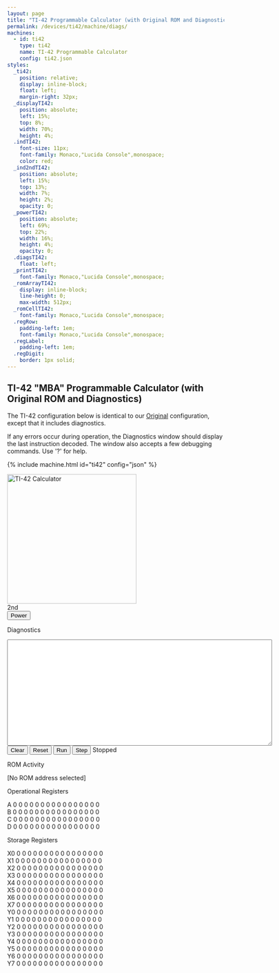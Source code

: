 ```yaml
---
layout: page
title: "TI-42 Programmable Calculator (with Original ROM and Diagnostics)"
permalink: /devices/ti42/machine/diags/
machines:
  - id: ti42
    type: ti42
    name: TI-42 Programmable Calculator
    config: ti42.json
styles:
  _ti42:
    position: relative;
    display: inline-block;
    float: left;
    margin-right: 32px;
  _displayTI42:
    position: absolute;
    left: 15%;
    top: 8%;
    width: 70%;
    height: 4%;
  .indTI42:
    font-size: 11px;
    font-family: Monaco,"Lucida Console",monospace;
    color: red;
  _ind2ndTI42:
    position: absolute;
    left: 15%;
    top: 13%;
    width: 7%;
    height: 2%;
    opacity: 0;
  _powerTI42:
    position: absolute;
    left: 69%;
    top: 22%;
    width: 16%;
    height: 4%;
    opacity: 0;
  .diagsTI42:
    float: left;
  _printTI42:
    font-family: Monaco,"Lucida Console",monospace;
  _romArrayTI42:
    display: inline-block;
    line-height: 0;
    max-width: 512px;
  _romCellTI42:
    font-family: Monaco,"Lucida Console",monospace;
  .regRow:
    padding-left: 1em;
    font-family: Monaco,"Lucida Console",monospace;
  .regLabel:
    padding-left: 1em;
  .regDigit:
    border: 1px solid;
---
```


TI-42 "MBA" Programmable Calculator (with Original ROM and Diagnostics)
-----------------------------------------------------------------------

The TI-42 configuration below is identical to our [Original](../) configuration, except that
it includes diagnostics.

If any errors occur during operation, the Diagnostics window should display the last instruction decoded.
The window also accepts a few debugging commands.  Use '?' for help.

{% include machine.html id="ti42" config="json" %}

<div id="ti42">
  <img id="imageTI42" src="/devices/ti42/images/TI-42.png" width="300" alt="TI-42 Calculator"/>
  <div id="displayTI42"></div>
  <div id="ind2ndTI42" class="indTI42">2nd</div>
  <button id="powerTI42">Power</button>
</div>
<div class="diagsTI42">
  <div>
    <p>Diagnostics</p>
    <textarea id="printTI42" cols="74" rows="16" spellcheck="false"></textarea>
  </div>
  <button id="clearTI42">Clear</button>
  <button id="resetTI42">Reset</button>
  <button id="runTI42">Run</button>
  <button id="stepTI42">Step</button>
  <span id="speedTI42">Stopped</span>
  <p>ROM Activity</p>
  <div id="romArrayTI42"></div>
  <p id="romCellTI42">[No ROM address selected]</p>
  <p>Operational Registers</p>
  <div>
  	<div class="regRow">
  	  <span class="regLabel">A</span>
  	  <span class="regDigit" id="regA-15">0</span>
  	  <span class="regDigit" id="regA-14">0</span>
  	  <span class="regDigit" id="regA-13">0</span>
  	  <span class="regDigit" id="regA-12">0</span>
  	  <span class="regDigit" id="regA-11">0</span>
  	  <span class="regDigit" id="regA-10">0</span>
  	  <span class="regDigit" id="regA-09">0</span>
  	  <span class="regDigit" id="regA-08">0</span>
  	  <span class="regDigit" id="regA-07">0</span>
  	  <span class="regDigit" id="regA-06">0</span>
  	  <span class="regDigit" id="regA-05">0</span>
  	  <span class="regDigit" id="regA-04">0</span>
  	  <span class="regDigit" id="regA-03">0</span>
  	  <span class="regDigit" id="regA-02">0</span>
  	  <span class="regDigit" id="regA-01">0</span>
  	  <span class="regDigit" id="regA-00">0</span>
  	</div>
  	<div class="regRow">
  	  <span class="regLabel">B</span>
  	  <span class="regDigit" id="regB-15">0</span>
  	  <span class="regDigit" id="regB-14">0</span>
  	  <span class="regDigit" id="regB-13">0</span>
  	  <span class="regDigit" id="regB-12">0</span>
  	  <span class="regDigit" id="regB-11">0</span>
  	  <span class="regDigit" id="regB-10">0</span>
  	  <span class="regDigit" id="regB-09">0</span>
  	  <span class="regDigit" id="regB-08">0</span>
  	  <span class="regDigit" id="regB-07">0</span>
  	  <span class="regDigit" id="regB-06">0</span>
  	  <span class="regDigit" id="regB-05">0</span>
  	  <span class="regDigit" id="regB-04">0</span>
  	  <span class="regDigit" id="regB-03">0</span>
  	  <span class="regDigit" id="regB-02">0</span>
  	  <span class="regDigit" id="regB-01">0</span>
  	  <span class="regDigit" id="regB-00">0</span>
  	</div>
  	<div class="regRow">
  	  <span class="regLabel">C</span>
  	  <span class="regDigit" id="regC-15">0</span>
  	  <span class="regDigit" id="regC-14">0</span>
  	  <span class="regDigit" id="regC-13">0</span>
  	  <span class="regDigit" id="regC-12">0</span>
  	  <span class="regDigit" id="regC-11">0</span>
  	  <span class="regDigit" id="regC-10">0</span>
  	  <span class="regDigit" id="regC-09">0</span>
  	  <span class="regDigit" id="regC-08">0</span>
  	  <span class="regDigit" id="regC-07">0</span>
  	  <span class="regDigit" id="regC-06">0</span>
  	  <span class="regDigit" id="regC-05">0</span>
  	  <span class="regDigit" id="regC-04">0</span>
  	  <span class="regDigit" id="regC-03">0</span>
  	  <span class="regDigit" id="regC-02">0</span>
  	  <span class="regDigit" id="regC-01">0</span>
  	  <span class="regDigit" id="regC-00">0</span>
  	</div>
  	<div class="regRow">
  	  <span class="regLabel">D</span>
  	  <span class="regDigit" id="regD-15">0</span>
  	  <span class="regDigit" id="regD-14">0</span>
  	  <span class="regDigit" id="regD-13">0</span>
  	  <span class="regDigit" id="regD-12">0</span>
  	  <span class="regDigit" id="regD-11">0</span>
  	  <span class="regDigit" id="regD-10">0</span>
  	  <span class="regDigit" id="regD-09">0</span>
  	  <span class="regDigit" id="regD-08">0</span>
  	  <span class="regDigit" id="regD-07">0</span>
  	  <span class="regDigit" id="regD-06">0</span>
  	  <span class="regDigit" id="regD-05">0</span>
  	  <span class="regDigit" id="regD-04">0</span>
  	  <span class="regDigit" id="regD-03">0</span>
  	  <span class="regDigit" id="regD-02">0</span>
  	  <span class="regDigit" id="regD-01">0</span>
  	  <span class="regDigit" id="regD-00">0</span>
  	</div>
  </div>
  <p>Storage Registers</p>
  <div>
  	<div class="regRow">
  	  <span class="regLabel">X0</span>
  	  <span class="regDigit" id="regX0-15">0</span>
  	  <span class="regDigit" id="regX0-14">0</span>
  	  <span class="regDigit" id="regX0-13">0</span>
  	  <span class="regDigit" id="regX0-12">0</span>
  	  <span class="regDigit" id="regX0-11">0</span>
  	  <span class="regDigit" id="regX0-10">0</span>
  	  <span class="regDigit" id="regX0-09">0</span>
  	  <span class="regDigit" id="regX0-08">0</span>
  	  <span class="regDigit" id="regX0-07">0</span>
  	  <span class="regDigit" id="regX0-06">0</span>
  	  <span class="regDigit" id="regX0-05">0</span>
  	  <span class="regDigit" id="regX0-04">0</span>
  	  <span class="regDigit" id="regX0-03">0</span>
  	  <span class="regDigit" id="regX0-02">0</span>
  	  <span class="regDigit" id="regX0-01">0</span>
  	  <span class="regDigit" id="regX0-00">0</span>
  	</div>
  	<div class="regRow">
  	  <span class="regLabel">X1</span>
  	  <span class="regDigit" id="regX1-15">0</span>
  	  <span class="regDigit" id="regX1-14">0</span>
  	  <span class="regDigit" id="regX1-13">0</span>
  	  <span class="regDigit" id="regX1-12">0</span>
  	  <span class="regDigit" id="regX1-11">0</span>
  	  <span class="regDigit" id="regX1-10">0</span>
  	  <span class="regDigit" id="regX1-09">0</span>
  	  <span class="regDigit" id="regX1-08">0</span>
  	  <span class="regDigit" id="regX1-07">0</span>
  	  <span class="regDigit" id="regX1-06">0</span>
  	  <span class="regDigit" id="regX1-05">0</span>
  	  <span class="regDigit" id="regX1-04">0</span>
  	  <span class="regDigit" id="regX1-03">0</span>
  	  <span class="regDigit" id="regX1-02">0</span>
  	  <span class="regDigit" id="regX1-01">0</span>
  	  <span class="regDigit" id="regX1-00">0</span>
  	</div>
  	<div class="regRow">
  	  <span class="regLabel">X2</span>
  	  <span class="regDigit" id="regX2-15">0</span>
  	  <span class="regDigit" id="regX2-14">0</span>
  	  <span class="regDigit" id="regX2-13">0</span>
  	  <span class="regDigit" id="regX2-12">0</span>
  	  <span class="regDigit" id="regX2-11">0</span>
  	  <span class="regDigit" id="regX2-10">0</span>
  	  <span class="regDigit" id="regX2-09">0</span>
  	  <span class="regDigit" id="regX2-08">0</span>
  	  <span class="regDigit" id="regX2-07">0</span>
  	  <span class="regDigit" id="regX2-06">0</span>
  	  <span class="regDigit" id="regX2-05">0</span>
  	  <span class="regDigit" id="regX2-04">0</span>
  	  <span class="regDigit" id="regX2-03">0</span>
  	  <span class="regDigit" id="regX2-02">0</span>
  	  <span class="regDigit" id="regX2-01">0</span>
  	  <span class="regDigit" id="regX2-00">0</span>
  	</div>
  	<div class="regRow">
  	  <span class="regLabel">X3</span>
  	  <span class="regDigit" id="regX3-15">0</span>
  	  <span class="regDigit" id="regX3-14">0</span>
  	  <span class="regDigit" id="regX3-13">0</span>
  	  <span class="regDigit" id="regX3-12">0</span>
  	  <span class="regDigit" id="regX3-11">0</span>
  	  <span class="regDigit" id="regX3-10">0</span>
  	  <span class="regDigit" id="regX3-09">0</span>
  	  <span class="regDigit" id="regX3-08">0</span>
  	  <span class="regDigit" id="regX3-07">0</span>
  	  <span class="regDigit" id="regX3-06">0</span>
  	  <span class="regDigit" id="regX3-05">0</span>
  	  <span class="regDigit" id="regX3-04">0</span>
  	  <span class="regDigit" id="regX3-03">0</span>
  	  <span class="regDigit" id="regX3-02">0</span>
  	  <span class="regDigit" id="regX3-01">0</span>
  	  <span class="regDigit" id="regX3-00">0</span>
  	</div>
  	<div class="regRow">
  	  <span class="regLabel">X4</span>
  	  <span class="regDigit" id="regX4-15">0</span>
  	  <span class="regDigit" id="regX4-14">0</span>
  	  <span class="regDigit" id="regX4-13">0</span>
  	  <span class="regDigit" id="regX4-12">0</span>
  	  <span class="regDigit" id="regX4-11">0</span>
  	  <span class="regDigit" id="regX4-10">0</span>
  	  <span class="regDigit" id="regX4-09">0</span>
  	  <span class="regDigit" id="regX4-08">0</span>
  	  <span class="regDigit" id="regX4-07">0</span>
  	  <span class="regDigit" id="regX4-06">0</span>
  	  <span class="regDigit" id="regX4-05">0</span>
  	  <span class="regDigit" id="regX4-04">0</span>
  	  <span class="regDigit" id="regX4-03">0</span>
  	  <span class="regDigit" id="regX4-02">0</span>
  	  <span class="regDigit" id="regX4-01">0</span>
  	  <span class="regDigit" id="regX4-00">0</span>
  	</div>
  	<div class="regRow">
  	  <span class="regLabel">X5</span>
  	  <span class="regDigit" id="regX5-15">0</span>
  	  <span class="regDigit" id="regX5-14">0</span>
  	  <span class="regDigit" id="regX5-13">0</span>
  	  <span class="regDigit" id="regX5-12">0</span>
  	  <span class="regDigit" id="regX5-11">0</span>
  	  <span class="regDigit" id="regX5-10">0</span>
  	  <span class="regDigit" id="regX5-09">0</span>
  	  <span class="regDigit" id="regX5-08">0</span>
  	  <span class="regDigit" id="regX5-07">0</span>
  	  <span class="regDigit" id="regX5-06">0</span>
  	  <span class="regDigit" id="regX5-05">0</span>
  	  <span class="regDigit" id="regX5-04">0</span>
  	  <span class="regDigit" id="regX5-03">0</span>
  	  <span class="regDigit" id="regX5-02">0</span>
  	  <span class="regDigit" id="regX5-01">0</span>
  	  <span class="regDigit" id="regX5-00">0</span>
  	</div>
  	<div class="regRow">
  	  <span class="regLabel">X6</span>
  	  <span class="regDigit" id="regX6-15">0</span>
  	  <span class="regDigit" id="regX6-14">0</span>
  	  <span class="regDigit" id="regX6-13">0</span>
  	  <span class="regDigit" id="regX6-12">0</span>
  	  <span class="regDigit" id="regX6-11">0</span>
  	  <span class="regDigit" id="regX6-10">0</span>
  	  <span class="regDigit" id="regX6-09">0</span>
  	  <span class="regDigit" id="regX6-08">0</span>
  	  <span class="regDigit" id="regX6-07">0</span>
  	  <span class="regDigit" id="regX6-06">0</span>
  	  <span class="regDigit" id="regX6-05">0</span>
  	  <span class="regDigit" id="regX6-04">0</span>
  	  <span class="regDigit" id="regX6-03">0</span>
  	  <span class="regDigit" id="regX6-02">0</span>
  	  <span class="regDigit" id="regX6-01">0</span>
  	  <span class="regDigit" id="regX6-00">0</span>
  	</div>
  	<div class="regRow">
  	  <span class="regLabel">X7</span>
  	  <span class="regDigit" id="regX7-15">0</span>
  	  <span class="regDigit" id="regX7-14">0</span>
  	  <span class="regDigit" id="regX7-13">0</span>
  	  <span class="regDigit" id="regX7-12">0</span>
  	  <span class="regDigit" id="regX7-11">0</span>
  	  <span class="regDigit" id="regX7-10">0</span>
  	  <span class="regDigit" id="regX7-09">0</span>
  	  <span class="regDigit" id="regX7-08">0</span>
  	  <span class="regDigit" id="regX7-07">0</span>
  	  <span class="regDigit" id="regX7-06">0</span>
  	  <span class="regDigit" id="regX7-05">0</span>
  	  <span class="regDigit" id="regX7-04">0</span>
  	  <span class="regDigit" id="regX7-03">0</span>
  	  <span class="regDigit" id="regX7-02">0</span>
  	  <span class="regDigit" id="regX7-01">0</span>
  	  <span class="regDigit" id="regX7-00">0</span>
  	</div>
  	<div class="regRow">
  	  <span class="regLabel">Y0</span>
  	  <span class="regDigit" id="regY0-15">0</span>
  	  <span class="regDigit" id="regY0-14">0</span>
  	  <span class="regDigit" id="regY0-13">0</span>
  	  <span class="regDigit" id="regY0-12">0</span>
  	  <span class="regDigit" id="regY0-11">0</span>
  	  <span class="regDigit" id="regY0-10">0</span>
  	  <span class="regDigit" id="regY0-09">0</span>
  	  <span class="regDigit" id="regY0-08">0</span>
  	  <span class="regDigit" id="regY0-07">0</span>
  	  <span class="regDigit" id="regY0-06">0</span>
  	  <span class="regDigit" id="regY0-05">0</span>
  	  <span class="regDigit" id="regY0-04">0</span>
  	  <span class="regDigit" id="regY0-03">0</span>
  	  <span class="regDigit" id="regY0-02">0</span>
  	  <span class="regDigit" id="regY0-01">0</span>
  	  <span class="regDigit" id="regY0-00">0</span>
  	</div>
  	<div class="regRow">
  	  <span class="regLabel">Y1</span>
  	  <span class="regDigit" id="regY1-15">0</span>
  	  <span class="regDigit" id="regY1-14">0</span>
  	  <span class="regDigit" id="regY1-13">0</span>
  	  <span class="regDigit" id="regY1-12">0</span>
  	  <span class="regDigit" id="regY1-11">0</span>
  	  <span class="regDigit" id="regY1-10">0</span>
  	  <span class="regDigit" id="regY1-09">0</span>
  	  <span class="regDigit" id="regY1-08">0</span>
  	  <span class="regDigit" id="regY1-07">0</span>
  	  <span class="regDigit" id="regY1-06">0</span>
  	  <span class="regDigit" id="regY1-05">0</span>
  	  <span class="regDigit" id="regY1-04">0</span>
  	  <span class="regDigit" id="regY1-03">0</span>
  	  <span class="regDigit" id="regY1-02">0</span>
  	  <span class="regDigit" id="regY1-01">0</span>
  	  <span class="regDigit" id="regY1-00">0</span>
  	</div>
  	<div class="regRow">
  	  <span class="regLabel">Y2</span>
  	  <span class="regDigit" id="regY2-15">0</span>
  	  <span class="regDigit" id="regY2-14">0</span>
  	  <span class="regDigit" id="regY2-13">0</span>
  	  <span class="regDigit" id="regY2-12">0</span>
  	  <span class="regDigit" id="regY2-11">0</span>
  	  <span class="regDigit" id="regY2-10">0</span>
  	  <span class="regDigit" id="regY2-09">0</span>
  	  <span class="regDigit" id="regY2-08">0</span>
  	  <span class="regDigit" id="regY2-07">0</span>
  	  <span class="regDigit" id="regY2-06">0</span>
  	  <span class="regDigit" id="regY2-05">0</span>
  	  <span class="regDigit" id="regY2-04">0</span>
  	  <span class="regDigit" id="regY2-03">0</span>
  	  <span class="regDigit" id="regY2-02">0</span>
  	  <span class="regDigit" id="regY2-01">0</span>
  	  <span class="regDigit" id="regY2-00">0</span>
  	</div>
  	<div class="regRow">
  	  <span class="regLabel">Y3</span>
  	  <span class="regDigit" id="regY3-15">0</span>
  	  <span class="regDigit" id="regY3-14">0</span>
  	  <span class="regDigit" id="regY3-13">0</span>
  	  <span class="regDigit" id="regY3-12">0</span>
  	  <span class="regDigit" id="regY3-11">0</span>
  	  <span class="regDigit" id="regY3-10">0</span>
  	  <span class="regDigit" id="regY3-09">0</span>
  	  <span class="regDigit" id="regY3-08">0</span>
  	  <span class="regDigit" id="regY3-07">0</span>
  	  <span class="regDigit" id="regY3-06">0</span>
  	  <span class="regDigit" id="regY3-05">0</span>
  	  <span class="regDigit" id="regY3-04">0</span>
  	  <span class="regDigit" id="regY3-03">0</span>
  	  <span class="regDigit" id="regY3-02">0</span>
  	  <span class="regDigit" id="regY3-01">0</span>
  	  <span class="regDigit" id="regY3-00">0</span>
  	</div>
  	<div class="regRow">
  	  <span class="regLabel">Y4</span>
  	  <span class="regDigit" id="regY4-15">0</span>
  	  <span class="regDigit" id="regY4-14">0</span>
  	  <span class="regDigit" id="regY4-13">0</span>
  	  <span class="regDigit" id="regY4-12">0</span>
  	  <span class="regDigit" id="regY4-11">0</span>
  	  <span class="regDigit" id="regY4-10">0</span>
  	  <span class="regDigit" id="regY4-09">0</span>
  	  <span class="regDigit" id="regY4-08">0</span>
  	  <span class="regDigit" id="regY4-07">0</span>
  	  <span class="regDigit" id="regY4-06">0</span>
  	  <span class="regDigit" id="regY4-05">0</span>
  	  <span class="regDigit" id="regY4-04">0</span>
  	  <span class="regDigit" id="regY4-03">0</span>
  	  <span class="regDigit" id="regY4-02">0</span>
  	  <span class="regDigit" id="regY4-01">0</span>
  	  <span class="regDigit" id="regY4-00">0</span>
  	</div>
  	<div class="regRow">
  	  <span class="regLabel">Y5</span>
  	  <span class="regDigit" id="regY5-15">0</span>
  	  <span class="regDigit" id="regY5-14">0</span>
  	  <span class="regDigit" id="regY5-13">0</span>
  	  <span class="regDigit" id="regY5-12">0</span>
  	  <span class="regDigit" id="regY5-11">0</span>
  	  <span class="regDigit" id="regY5-10">0</span>
  	  <span class="regDigit" id="regY5-09">0</span>
  	  <span class="regDigit" id="regY5-08">0</span>
  	  <span class="regDigit" id="regY5-07">0</span>
  	  <span class="regDigit" id="regY5-06">0</span>
  	  <span class="regDigit" id="regY5-05">0</span>
  	  <span class="regDigit" id="regY5-04">0</span>
  	  <span class="regDigit" id="regY5-03">0</span>
  	  <span class="regDigit" id="regY5-02">0</span>
  	  <span class="regDigit" id="regY5-01">0</span>
  	  <span class="regDigit" id="regY5-00">0</span>
  	</div>
  	<div class="regRow">
  	  <span class="regLabel">Y6</span>
  	  <span class="regDigit" id="regY6-15">0</span>
  	  <span class="regDigit" id="regY6-14">0</span>
  	  <span class="regDigit" id="regY6-13">0</span>
  	  <span class="regDigit" id="regY6-12">0</span>
  	  <span class="regDigit" id="regY6-11">0</span>
  	  <span class="regDigit" id="regY6-10">0</span>
  	  <span class="regDigit" id="regY6-09">0</span>
  	  <span class="regDigit" id="regY6-08">0</span>
  	  <span class="regDigit" id="regY6-07">0</span>
  	  <span class="regDigit" id="regY6-06">0</span>
  	  <span class="regDigit" id="regY6-05">0</span>
  	  <span class="regDigit" id="regY6-04">0</span>
  	  <span class="regDigit" id="regY6-03">0</span>
  	  <span class="regDigit" id="regY6-02">0</span>
  	  <span class="regDigit" id="regY6-01">0</span>
  	  <span class="regDigit" id="regY6-00">0</span>
  	</div>
  	<div class="regRow">
  	  <span class="regLabel">Y7</span>
  	  <span class="regDigit" id="regY7-15">0</span>
  	  <span class="regDigit" id="regY7-14">0</span>
  	  <span class="regDigit" id="regY7-13">0</span>
  	  <span class="regDigit" id="regY7-12">0</span>
  	  <span class="regDigit" id="regY7-11">0</span>
  	  <span class="regDigit" id="regY7-10">0</span>
  	  <span class="regDigit" id="regY7-09">0</span>
  	  <span class="regDigit" id="regY7-08">0</span>
  	  <span class="regDigit" id="regY7-07">0</span>
  	  <span class="regDigit" id="regY7-06">0</span>
  	  <span class="regDigit" id="regY7-05">0</span>
  	  <span class="regDigit" id="regY7-04">0</span>
  	  <span class="regDigit" id="regY7-03">0</span>
  	  <span class="regDigit" id="regY7-02">0</span>
  	  <span class="regDigit" id="regY7-01">0</span>
  	  <span class="regDigit" id="regY7-00">0</span>
  	</div>
  </div>
</div>
